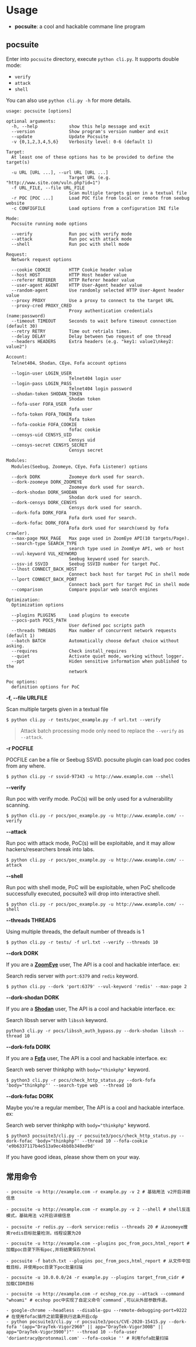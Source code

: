 # Usage

-   **pocsuite**: a cool and hackable commane line program

## pocsuite

Enter into `pocsuite` directory, execute `python cli.py`. It supports double mode:

-   `verify`
-   `attack`
-   `shell`

You can also use `python cli.py -h` for more details.

```
usage: pocsuite [options]

optional arguments:
  -h, --help            show this help message and exit
  --version             Show program's version number and exit
  --update              Update Pocsuite
  -v {0,1,2,3,4,5,6}    Verbosity level: 0-6 (default 1)

Target:
  At least one of these options has to be provided to define the target(s)

  -u URL [URL ...], --url URL [URL ...]
                        Target URL (e.g. "http://www.site.com/vuln.php?id=1")
  -f URL_FILE, --file URL_FILE
                        Scan multiple targets given in a textual file
  -r POC [POC ...]      Load POC file from local or remote from seebug website
  -c CONFIGFILE         Load options from a configuration INI file

Mode:
  Pocsuite running mode options

  --verify              Run poc with verify mode
  --attack              Run poc with attack mode
  --shell               Run poc with shell mode

Request:
  Network request options

  --cookie COOKIE       HTTP Cookie header value
  --host HOST           HTTP Host header value
  --referer REFERER     HTTP Referer header value
  --user-agent AGENT    HTTP User-Agent header value
  --random-agent        Use randomly selected HTTP User-Agent header value
  --proxy PROXY         Use a proxy to connect to the target URL
  --proxy-cred PROXY_CRED
                        Proxy authentication credentials (name:password)
  --timeout TIMEOUT     Seconds to wait before timeout connection (default 30)
  --retry RETRY         Time out retrials times.
  --delay DELAY         Delay between two request of one thread
  --headers HEADERS     Extra headers (e.g. "key1: value1\nkey2: value2")

Account:
  Telnet404、Shodan、CEye、Fofa account options

  --login-user LOGIN_USER
                        Telnet404 login user
  --login-pass LOGIN_PASS
                        Telnet404 login password
  --shodan-token SHODAN_TOKEN
                        Shodan token
  --fofa-user FOFA_USER
                        fofa user
  --fofa-token FOFA_TOKEN
                        fofa token
  --fofa-cookie FOFA_COOKIE
                        fofac cookie
  --censys-uid CENSYS_UID
                        Censys uid
  --censys-secret CENSYS_SECRET
                        Censys secret

Modules:
  Modules(Seebug、Zoomeye、CEye、Fofa Listener) options

  --dork DORK           Zoomeye dork used for search.
  --dork-zoomeye DORK_ZOOMEYE
                        Zoomeye dork used for search.
  --dork-shodan DORK_SHODAN
                        Shodan dork used for search.
  --dork-censys DORK_CENSYS
                        Censys dork used for search.
  --dork-fofa DORK_FOFA
                        Fofa dork used for search.
  --dork-fofac DORK_FOFA
                        Fofa dork used for search(uesd by fofa crawler).
  --max-page MAX_PAGE   Max page used in ZoomEye API(10 targets/Page).
  --search-type SEARCH_TYPE
                        search type used in ZoomEye API, web or host
  --vul-keyword VUL_KEYWORD
                        Seebug keyword used for search.
  --ssv-id SSVID        Seebug SSVID number for target PoC.
  --lhost CONNECT_BACK_HOST
                        Connect back host for target PoC in shell mode
  --lport CONNECT_BACK_PORT
                        Connect back port for target PoC in shell mode
  --comparison          Compare popular web search engines

Optimization:
  Optimization options

  --plugins PLUGINS     Load plugins to execute
  --pocs-path POCS_PATH
                        User defined poc scripts path
  --threads THREADS     Max number of concurrent network requests (default 1)
  --batch BATCH         Automatically choose defaut choice without asking.
  --requires            Check install_requires
  --quiet               Activate quiet mode, working without logger.
  --ppt                 Hiden sensitive information when published to the
                        network

Poc options:
  definition options for PoC
```

**-f, --file URLFILE**

Scan multiple targets given in a textual file

```
$ python cli.py -r tests/poc_example.py -f url.txt --verify
```

> Attack batch processing mode only need to replace the `--verify` as ` --attack`.

**-r POCFILE**

POCFILE can be a file or Seebug SSVID. pocsuite plugin can load poc codes from any where.

```
$ python cli.py -r ssvid-97343 -u http://www.example.com --shell
```

**--verify**

Run poc with verify mode. PoC(s) will be only used for a vulnerability scanning.

```
$ python cli.py -r pocs/poc_example.py -u http://www.example.com/ --verify
```

**--attack**

Run poc with attack mode, PoC(s) will be exploitable, and it may allow hackers/researchers break into labs.

```
$ python cli.py -r pocs/poc_example.py -u http://www.example.com/ --attack
```

**--shell**

Run poc with shell mode, PoC will be exploitable, when PoC shellcode successfully executed, pocsuite3 will drop into interactive shell.

```
$ python cli.py -r pocs/poc_example.py -u http://www.example.com/ --shell
```

**--threads THREADS**

Using multiple threads, the default number of threads is 1

```
$ python cli.py -r tests/ -f url.txt --verify --threads 10
```

**--dork DORK**

If you are a [**ZoomEye**](https://www.zoomeye.org/) user, The API is a cool and hackable interface. ex:

Search redis server with `port:6379` and `redis` keyword.

```
$ python cli.py --dork 'port:6379' --vul-keyword 'redis' --max-page 2

```

**--dork-shodan DORK**

If you are a [**Shodan**](https://www.shodan.io/) user, The API is a cool and hackable interface. ex:

Search libssh server with `libssh` keyword.

```
python3 cli.py -r pocs/libssh_auth_bypass.py --dork-shodan libssh --thread 10
```

**--dork-fofa DORK**

If you are a [**Fofa**](fofa) user, The API is a cool and hackable interface. ex:

Search web server thinkphp with `body="thinkphp"` keyword.

```
$ python3 cli.py -r pocs/check_http_status.py --dork-fofa 'body="thinkphp"' --search-type web  --thread 10
```

**--dork-fofac DORK**

Maybe you're a regular member, The API is a cool and hackable interface. ex:

Search web server thinkphp with `body="thinkphp"` keyword.

```
$ python3 pocsuite3/cli.py -r pocsuite3/pocs/check_http_status.py --dork-fofac 'body="thinkphp"' --thread 10 --fofa-cookie 'e9b6337117b4e513a9ec4bb8b348ed9d'
```

If you have good ideas, please show them on your way.

## 常用命令

    - pocsuite -u http://example.com -r example.py -v 2 # 基础用法 v2开启详细信息

    - pocsuite -u http://example.com -r example.py -v 2 --shell # shell反连模式，基础用法 v2开启详细信息

    - pocsuite -r redis.py --dork service:redis --threads 20 # 从zoomeye搜索redis目标批量检测，线程设置为20

    - pocsuite -u http://example.com --plugins poc_from_pocs,html_report # 加载poc目录下所有poc,并将结果保存为html

    - pocsuite -f batch.txt --plugins poc_from_pocs,html_report # 从文件中加载目标，并使用poc目录下poc批量扫描

    - pocsuite -u 10.0.0.0/24 -r example.py --plugins target_from_cidr # 加载CIDR目标

    - pocsuite -u http://example.com -r ecshop_rce.py --attack --command "whoami" # ecshop poc中实现了自定义命令`command`,可以从外部参数传递。

    - google-chrome --headless --disable-gpu --remote-debugging-port=9222 # 在使用fofac插件之前需要执行这条开启cdp
    - python pocsuite3/cli.py -r pocsuite3/pocs/CVE-2020-15415.py --dork-fofa '(app="DrayTek-Vigor2960" || app="DrayTek-Vigor300B" || app="DrayTek-Vigor3900")"' --thread 10 --fofa-user 'doriantracy@protonmail.com' --fofa-cookie '' # 利用fofa批量扫描
